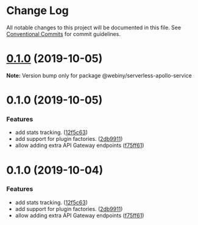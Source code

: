 # Change Log

All notable changes to this project will be documented in this file.
See [Conventional Commits](https://conventionalcommits.org) for commit guidelines.

<a name="0.1.0"></a>
# [0.1.0](https://github.com/Webiny/webiny-js/compare/@webiny/serverless-apollo-service@0.1.0...@webiny/serverless-apollo-service@0.1.0) (2019-10-05)

**Note:** Version bump only for package @webiny/serverless-apollo-service





<a name="0.1.0"></a>
# 0.1.0 (2019-10-05)


### Features

* add stats tracking. ([12f5c63](https://github.com/Webiny/webiny-js/commit/12f5c63))
* add support for plugin factories. ([2db9911](https://github.com/Webiny/webiny-js/commit/2db9911))
* allow adding extra API Gateway endpoints ([f75ff61](https://github.com/Webiny/webiny-js/commit/f75ff61))





<a name="0.1.0"></a>
# 0.1.0 (2019-10-04)


### Features

* add stats tracking. ([12f5c63](https://github.com/Webiny/webiny-js/commit/12f5c63))
* add support for plugin factories. ([2db9911](https://github.com/Webiny/webiny-js/commit/2db9911))
* allow adding extra API Gateway endpoints ([f75ff61](https://github.com/Webiny/webiny-js/commit/f75ff61))
